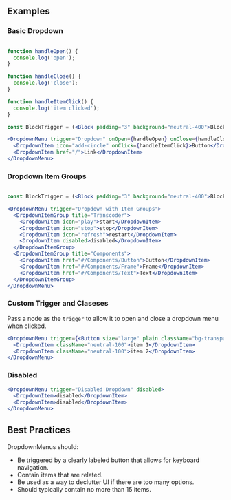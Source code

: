 ## Examples

### Basic Dropdown

```jsx

function handleOpen() {
  console.log('open');
}

function handleClose() {
  console.log('close');
}

function handleItemClick() {
  console.log('item clicked');
}

const BlockTrigger = (<Block padding="3" background="neutral-400">Block Trigger</Block>);

<DropdownMenu trigger="Dropdown" onOpen={handleOpen} onClose={handleClose}>
  <DropdownItem icon="add-circle" onClick={handleItemClick}>Button</DropdownItem>
  <DropdownItem href="/">Link</DropdownItem>
</DropdownMenu>
```

### Dropdown Item Groups

```jsx

const BlockTrigger = (<Block padding="3" background="neutral-400">Block Trigger</Block>);

<DropdownMenu trigger="Dropdown with Item Groups">
  <DropdownItemGroup title="Transcoder">
    <DropdownItem icon="play">start</DropdownItem>
    <DropdownItem icon="stop">stop</DropdownItem>
    <DropdownItem icon="refresh">restart</DropdownItem>
    <DropdownItem disabled>disabled</DropdownItem>
  </DropdownItemGroup>
  <DropdownItemGroup title="Components">
    <DropdownItem href="#/Components/Button">Button</DropdownItem>
    <DropdownItem href="#/Components/Frame">Frame</DropdownItem>
    <DropdownItem href="#/Components/Text">Text</DropdownItem>
  </DropdownItemGroup>
</DropdownMenu>
```

### Custom Trigger and Claseses

Pass a node as the `trigger` to allow it to open and close a dropdown menu when clicked.

```jsx
<DropdownMenu trigger={<Button size="large" plain className="bg-transparent">custom trigger</Button>}className="bg-blue-lighter p-4" overlayClassName="bg-black-90">
  <DropdownItem className="neutral-100">item 1</DropdownItem>
  <DropdownItem className="neutral-100">item 2</DropdownItem>
</DropdownMenu>
```

### Disabled

```jsx
<DropdownMenu trigger="Disabled Dropdown" disabled>
  <DropdownItem>disabled</DropdownItem>
  <DropdownItem>disabled</DropdownItem>
</DropdownMenu>

```

## Best Practices

DropdownMenus should:

* Be triggered by a clearly labeled button that allows for keyboard navigation.
* Contain items that are related.
* Be used as a way to declutter UI if there are too many options.
* Should typically contain no more than 15 items. 